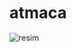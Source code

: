 # atmaca
![resim](https://user-images.githubusercontent.com/63648396/150010948-2836e215-ba93-40be-aed4-7bce45f57218.png)

